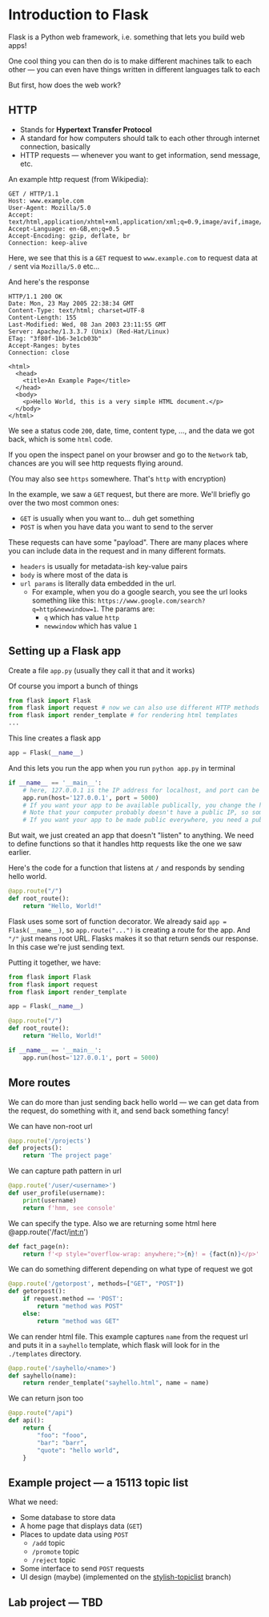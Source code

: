 # Introduction to Flask

Flask is a Python web framework, i.e. something that lets you build web apps!

One cool thing you can then do is to make different machines talk to each other — you can even have things written in different languages talk to each

But first, how does the web work?

## HTTP

- Stands for **Hypertext Transfer Protocol**
- A standard for how computers should talk to each other through internet connection, basically
- HTTP requests — whenever you want to get information, send message, etc.

An example http request (from Wikipedia):

```text
GET / HTTP/1.1
Host: www.example.com
User-Agent: Mozilla/5.0
Accept: text/html,application/xhtml+xml,application/xml;q=0.9,image/avif,image/webp,*/*;q=0.8
Accept-Language: en-GB,en;q=0.5
Accept-Encoding: gzip, deflate, br
Connection: keep-alive
```

Here, we see that this is a `GET` request to `www.example.com` to request data at `/` sent via `Mozilla/5.0` etc...

And here's the response

```text
HTTP/1.1 200 OK
Date: Mon, 23 May 2005 22:38:34 GMT
Content-Type: text/html; charset=UTF-8
Content-Length: 155
Last-Modified: Wed, 08 Jan 2003 23:11:55 GMT
Server: Apache/1.3.3.7 (Unix) (Red-Hat/Linux)
ETag: "3f80f-1b6-3e1cb03b"
Accept-Ranges: bytes
Connection: close

<html>
  <head>
    <title>An Example Page</title>
  </head>
  <body>
    <p>Hello World, this is a very simple HTML document.</p>
  </body>
</html>
```

We see a status code `200`, date, time, content type, ..., and the data we got back, which is some `html` code. 

If you open the inspect panel on your browser and go to the `Network` tab, chances are you will see http requests flying around.

(You may also see `https` somewhere. That's `http` with encryption)

In the example, we saw a `GET` request, but there are more. We'll briefly go over the two most common ones:

- `GET` is usually when you want to... duh get something
- `POST` is when you have data you want to send to the server

These requests can have some "payload". There are many places where you can include data in the request and in many different formats.

- `headers` is usually for metadata-ish key-value pairs
- `body` is where most of the data is
- `url params` is literally data embedded in the url. 
  - For example, when you do a google search, you see the url looks something like this: `https://www.google.com/search?q=http&newwindow=1`. The params are:
    - `q` which has value `http`
    - `newwindow` which has value `1`

## Setting up a Flask app

Create a file `app.py` (usually they call it that and it works)

Of course you import a bunch of things

```py
from flask import Flask
from flask import request # now we can also use different HTTP methods
from flask import render_template # for rendering html templates
...
```

This line creates a flask app

```py
app = Flask(__name__)
```

And this lets you run the app when you run `python app.py` in terminal

```py
if __name__ == '__main__':
    # here, 127.0.0.1 is the IP address for localhost, and port can be though of the channel at this address?
    app.run(host='127.0.0.1', port = 5000)
    # If you want your app to be available publically, you change the host to 0.0.0.0. Then people in your local network should be able to access your app via your computer's IP
    # Note that your computer probably doesn't have a public IP, so someone in, California, for example, won't be able to access your app (unless they go on CMU VPN(?))
    # If you want your app to be made public everywhere, you need a public IP.
```

But wait, we just created an app that doesn't "listen" to anything. We need to define functions so that it handles http requests like the one we saw earlier. 

Here's the code for a function that listens at `/` and responds by sending hello world. 

```py
@app.route("/")
def root_route():
    return "Hello, World!" 
```

Flask uses some sort of function decorator. We already said `app = Flask(__name__)`, so `app.route("...")` is creating a route for the app. And `"/"` just means root URL. Flasks makes it so that return sends our response. In this case we're just sending text. 

Putting it together, we have:

```py
from flask import Flask
from flask import request
from flask import render_template

app = Flask(__name__)

@app.route("/")
def root_route():
    return "Hello, World!" 

if __name__ == '__main__':
    app.run(host='127.0.0.1', port = 5000)
```

## More routes

We can do more than just sending back hello world — we can get data from the request, do something with it, and send back something fancy!

We can have non-root url
```py
@app.route('/projects')
def projects():
    return 'The project page'
```

We can capture path pattern in url
```py
@app.route('/user/<username>')
def user_profile(username):
    print(username)
    return f'hmm, see console'
```

We can specify the type. Also we are returning some html here
@app.route('/fact/<int:n>')
```py
def fact_page(n):
    return f'<p style="overflow-wrap: anywhere;">{n}! = {fact(n)}</p>'
```

We can do something different depending on what type of request we got
```py
@app.route('/getorpost', methods=["GET", "POST"])
def getorpost():
    if request.method == 'POST':
        return "method was POST"
    else:
        return "method was GET"
```

We can render html file. This example captures `name` from the request url and puts it in a `sayhello` template, which flask will look for in the `./templates` directory.
```py
@app.route('/sayhello/<name>')
def sayhello(name):
    return render_template("sayhello.html", name = name)
```

We can return json too
```py
@app.route("/api")
def api():
    return {
        "foo": "fooo",
        "bar": "barr",
        "quote": "hello world",
    }
```

## Example project — a 15113 topic list

What we need:

- Some database to store data
- A home page that displays data (`GET`)
- Places to update data using `POST`
  - `/add` topic
  - `/promote` topic
  - `/reject` topic
- Some interface to send `POST` requests
- UI design (maybe) (implemented on the [stylish-topiclist](https://github.com/chaosarium/flask-lecture/tree/stylish-topiclist) branch)

## Lab project — TBD